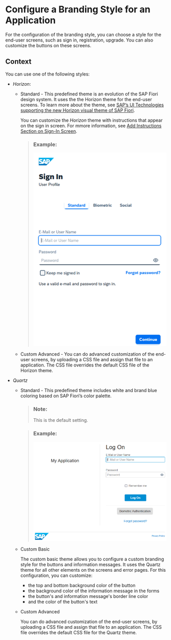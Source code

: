 <!-- loio32f8d337f0894d269f5f89956803efac -->

# Configure a Branding Style for an Application

For the configuration of the branding style, you can choose a style for the end-user screens, such as sign in, registration, upgrade. You can also customize the buttons on these screens.



## Context

You can use one of the following styles:

-   *Horizon*:
    -   Standard - This predefined theme is an evolution of the SAP Fiori design system. It uses the the Horizon theme for the end-user screens. To learn more about the theme, see [SAP’s UI Technologies supporting the new Horizon visual theme of SAP Fiori](https://blogs.sap.com/2021/11/17/saps-ui-technologies-supporting-the-new-Horizon-visual-theme-of-SAP-Fiori/).

        You can customize the *Horizon* theme with instructions that appear on the sign in screen. For mmore information, see [Add Instructions Section on Sign-In Screen](add-instructions-section-on-sign-in-screen-c9e717e.md).

        > ### Example:  
        > ![](images/Horizon_Example_e72add1.png)

    -   Custom Advanced - You can do advanced customization of the end-user screens, by uploading a CSS file and assign that file to an application. The CSS file overrides the default CSS file of the Horizon theme.

-   *Quartz*
    -   Standard - This predefined theme includes white and brand blue coloring based on SAP Fiori’s color palette.

        > ### Note:  
        > This is the default setting.

        > ### Example:  
        > ![](images/Quartz_Example_5b64afe.png)


    -   Custom Basic

        The custom basic theme allows you to configure a custom branding style for the buttons and information messages. It uses the Quartz theme for all other elements on the screens and error pages. For this configuration, you can customize:

        -   the top and bottom background color of the button
        -   the background color of the information message in the forms
        -   the button's and information message's border line color
        -   and the color of the button's text


    -   Custom Advanced

        You can do advanced customization of the end-user screens, by uploading a CSS file and assign that file to an application. The CSS file overrides the default CSS file for the Quartz theme.



